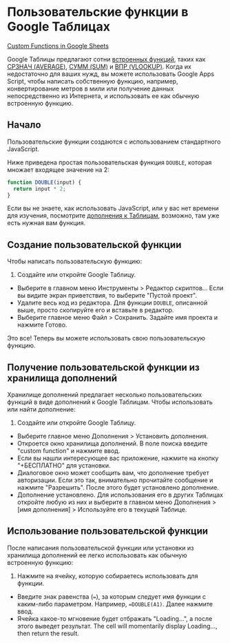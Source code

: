 # Пользовательские функции в Google Таблицах

[Custom Functions in Google Sheets](https://developers.google.com/apps-script/guides/sheets/functions)

Google Таблицы предлагают сотни [встроенных функций](https://support.google.com/docs/topic/1361471?&hl=ru), таких как [СРЗНАЧ (AVERAGE)](https://support.google.com/docs/answer/3093615?hl=ru), [СУММ (SUM)](https://support.google.com/docs/answer/3093669?hl=ru) и [ВПР (VLOOKUP)](https://support.google.com/docs/answer/3093318?hl=ru). Когда их недостаточно для ваших нужд, вы можете использовать Google Apps Script, чтобы написать собственную функцию, например, конвертирование метров в мили или получение данных непосредственно из Интернета, и использовать ее как обычную встроенную функцию.

## Начало

Пользовательские функции создаются с использованием стандартного JavaScript.

Ниже приведена простая пользовательская функция `DOUBLE`, которая множает входящее значение на 2:

```js
function DOUBLE(input) {
  return input * 2;
}
```

Если вы не знаете, как использовать JavaScript, или у вас нет времени для изучения, посмотрите [дополнения к Таблицам](https://support.google.com/docs/answer/3641454?hl=ru), возможно, там уже есть нужная вам функция.

## Создание пользовательской функции

Чтобы написать пользовательскую функцию:
 1. Создайте или откройте Google Таблицу.
 - Выберите в главном меню Инструменты > Редактор скриптов... Если вы видите экран приветствия, то выберите "Пустой проект".
 - Удалите весь код из редактора. Для функции `DOUBLE`, описанной выше, просто скопируйте его и вставьте в редактор.
 - Выберите главное меню Файл > Сохранить. Задайте имя проекта и нажмите Готово. 

Это все! Теперь вы можете использовать свою пользовательскую функцию.

## Получение пользовательской функции из хранилища  дополнений

Хранилище дополнений предлагает несколько пользовательских функций в виде дополнений к Google Таблицам. Чтобы использовать или найти дополнение:
1. Создайте или откройте Google Таблицу.
- Выберите главное меню Дополнения > Установить дополнения.
- Откроется окно хранилища дополнений. В поле поиска введите "custom function" и нажмите ввод.
- Если вы нашли интересующее вас приложение, нажмите на кнопку "+БЕСПЛАТНО" для установки.
- Диалоговое окно может сообщить вам, что дополнение требует авторизации. Если это так, внимательно прочитайте сообщение и нажмите "Разрешить". После этого будет установлено дополнение.
- Дополнение установлено. Для использования его в других Таблицах откройте любую из них и выберите в главном меню Дополнения > [имя дополнения] > Используйте его в текущей Таблице.

## Использование пользовательской функции

После написания пользовательской функции или установки из хранилища дополнений ее легко использовать как обычную встроенную функцию:
1. Нажмите на ячейку, которую собираетесь использовать для функции.
- Введите знак равенства (`=`), за которым следует имя функции с каким-либо параметром. Например, `=DOUBLE(A1)`. Далее нажмите ввод.
- Ячейка какое-то мгновение будет отбражать "Loading...", а после этого выведет результат.
The cell will momentarily display Loading..., then return the result.